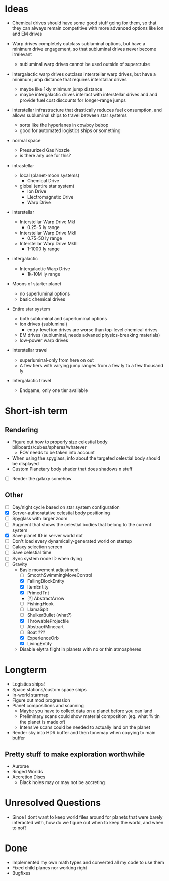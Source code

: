 # Ideas

- Chemical drives should have some good stuff going for them, so that they can always remain competitive with more advanced options like ion and EM drives
- Warp drives completely outclass subluminal options, but have a minimum drive engagement, so that subluminal drives never become irrelevant
	- subluminal warp drives cannot be used outside of supercruise
- intergalactic warp drives outclass interstellar warp drives, but have a minimum jump distance that requires interstallar drives
	- maybe like 1kly minimum jump distance
	- maybe intergalactic drives interact with interstellar drives and and provide fuel cost discounts for longer-range jumps

- interstellar infrastructure that drastically reduces fuel consumption, and allows subluminal ships to travel between star systems
	- sorta like the hyperlanes in cowboy bebop
	- good for automated logistics ships or something

- normal space
	- Pressurized Gas Nozzle
	- is there any use for this?
- intrastellar
	- local (planet-moon systems)
		- Chemical Drive
	- global (entire star system)
		- Ion Drive
		- Electromagnetic Drive
		- Warp Drive
- interstellar
	- Interstellar Warp Drive MkI
		- 0.25-5 ly range
	- Interstellar Warp Drive MkII
		- 0.75-50 ly range
	- Interstellar Warp Drive MkIII
		- 1-1000 ly range
- intergalactic
	- Intergalactic Warp Drive
		- 1k-10M ly range

- Moons of starter planet
	- no superluminal options
	- basic chemical drives
- Entire star system
	- both subluminal and superluminal options
	- ion drives (subluminal)
		- entry-level ion drives are worse than top-level chemical drives
	- EM drives (subluminal, needs advaned physics-breaking materials)
	- low-power warp drives
- Interstellar travel
	- superluminal-only from here on out
	- A few tiers with varying jump ranges from a few ly to a few thousand ly
- Intergalactic travel
	- Endgame, only one tier available

# Short-ish term


## Rendering
- Figure out how to properly size celestial body billboards/cubes/spheres/whatever
	- FOV needs to be taken into account
- When using the spyglass, info about the targeted celestial body should be displayed
- Custom Planetary body shader that does shadows n stuff
- [ ] Render the galaxy somehow

## Other
- [ ] Day/night cycle based on star system configuration
- [x] Server-authoratative celestial body positioning
- [ ] Spyglass with larger zoom
- [ ] Augment that shows the celestial bodies that belong to the current system
- [x] Save planet ID in server world nbt
- [ ] Don't load every dynamically-generated world on startup
- [ ] Galaxy selection screen
- [ ] Save celestial time
- [ ] Sync system node ID when dying
- [ ] Gravity
	- Basic movement adjustment
		- [ ] SmoothSwimmingMoveControl
		- [x] FallingBlockEntity
		- [x] ItemEntity
		- [x] PrimedTnt
		- [?] AbstractArrow
		- [ ] FishingHook
		- [ ] LlamaSpit
		- [ ] ShulkerBullet (what?)
		- [x] ThrowableProjectile
		- [ ] AbstractMinecart
		- [ ] Boat ???
		- [x] ExperienceOrb
		- [x] LivingEntity
	- Disable elytra flight in planets with no or thin atmospheres

# Longterm
- Logistics ships!
- Space stations/custom space ships
- In-world starmap
- Figure out mod progression
- Planet compositions and scanning
	- Maybe you have to collect data on a planet before you can land
	- Preliminary scans could show material composition (eg. what % tin the planet is made of)
	- Intensive scans could be needed to actually land on the planet
- Render sky into HDR buffer and then tonemap when copying to main buffer

## Pretty stuff to make exploration worthwhile
- Aurorae
- Ringed Worlds
- Accretion Discs
	- Black holes may or may not be accreting

# Unresolved Questions
- Since I dont want to keep world files around for planets that were barely interacted with, how do we figure out when to keep the world, and when to not?

# Done
- Implemented my own math types and converted all my code to use them
- Fixed child planes nor working right
- Bugfixes